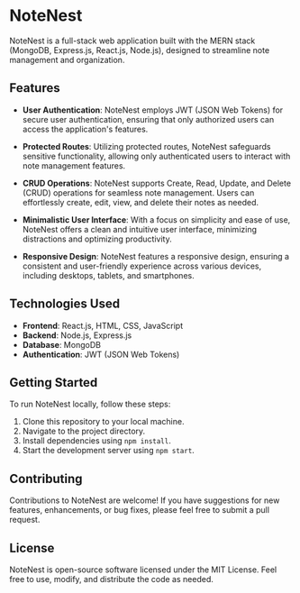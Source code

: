 # NoteNest

NoteNest is a full-stack web application built with the MERN stack (MongoDB, Express.js, React.js, Node.js), designed to streamline note management and organization.

## Features

- **User Authentication**: NoteNest employs JWT (JSON Web Tokens) for secure user authentication, ensuring that only authorized users can access the application's features.

- **Protected Routes**: Utilizing protected routes, NoteNest safeguards sensitive functionality, allowing only authenticated users to interact with note management features.

- **CRUD Operations**: NoteNest supports Create, Read, Update, and Delete (CRUD) operations for seamless note management. Users can effortlessly create, edit, view, and delete their notes as needed.

- **Minimalistic User Interface**: With a focus on simplicity and ease of use, NoteNest offers a clean and intuitive user interface, minimizing distractions and optimizing productivity.

- **Responsive Design**: NoteNest features a responsive design, ensuring a consistent and user-friendly experience across various devices, including desktops, tablets, and smartphones.

## Technologies Used

- **Frontend**: React.js, HTML, CSS, JavaScript
- **Backend**: Node.js, Express.js
- **Database**: MongoDB
- **Authentication**: JWT (JSON Web Tokens)

## Getting Started

To run NoteNest locally, follow these steps:

1. Clone this repository to your local machine.
2. Navigate to the project directory.
3. Install dependencies using `npm install`.
4. Start the development server using `npm start`.

## Contributing

Contributions to NoteNest are welcome! If you have suggestions for new features, enhancements, or bug fixes, please feel free to submit a pull request.

## License

NoteNest is open-source software licensed under the MIT License. Feel free to use, modify, and distribute the code as needed.